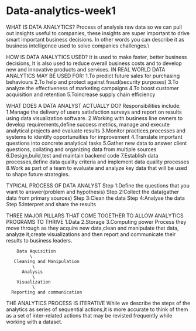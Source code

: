 # Data-analytics-week1
WHAT IS DATA ANALYTICS?
Process of analysis raw data so we can pull out insights useful to companies, these insights are super important to drive smart important business decisions.
In other words you can describe it as business intelligence used to solve companies challenges.\

HOW IS DATA ANALYTICS USED?
It is used to make faster, better business decisions, It is also used to reduce overall business costs and to develop new and innovative products and services.
IN REAL WORLD DATA ANALYTICS MAY BE USED FOR:
1.To predict future sales for purchasing behaviours
2.To help and protect against fraud(security purposes)
3.To analyze the effectiveness of marketing campaigns
4.To boost customer acquisition and retention
5.Toincrease supply chain efficiency

WHAT DOES A DATA ANALYST ACTUALLY DO?
Responsibilities include:
1.Manage the delivery of users satisfaction surveys and report on results using data visualization software.
2.Working with business line owners to develop requirements,define success metrics, manage and execute analytical projects and evaluate results
3.Monitor practices,processes and systems to identify opportunuities for improvement
4.Translate important questions into concrete analytical tasks
5.Gather new data to answer client questions, collating and organizing data from multiple sources
6.Design,build,test and maintain backend code
7.Establish data processes,define data quality criteria and implement data quality processes
8.Work as part of a team to evaluate and analyze key data that will be used to shape future strategies.

TYPICAL PROCESS OF DATA ANALYST
Step 1:Define the questions that you want to answer(problem and hypothesis)
Step 2:Collect the data(gather data from primary sources)
Step 3:Clean the data
Step 4:Analyse the data
Step 5:Interpret and share the results

THREE MAJOR PILLARS THAT COME TOGETHER TO ALLOW ANALYTICS PROGRAMS TO THRIVE
1.Data
2.Storage
3.Computing power
Process they move through as they acquire new data,clean and manipulate that data, analyze it,create visualizations and then report and communicate their results to
business leaders.

        Data Aquisition
             \
       Cleaning and Manipulation
              \
          Analysis
              \
        Visualization
              \
      Reporting and communication

THE ANALYTICS PROCESS IS ITERATIVE
While we describe the steps of the analytics as series of sequential actions,it is more accurate to think of them as a set of inter-related actions that may be revisted frequently
while working with a dataset.












